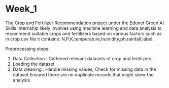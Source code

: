 # Week_1
The Crop and Fertilizer Recommendation project under the Edunet Green AI Skills Internship likely involves using machine learning and data analysis to recommend suitable crops and fertilizers based on various factors such as  in crop.csv file it contains: 
N,P,K,temperature,humidity,ph,rainfall,label .

Preprocessing steps:
1. Data Collection : Gathered relevant datasets of crop and fertilizers .
2. Loading the dataset
3. Data cleaning : Handle missing values; Check for missing data in the dataset.Ensured there are no duplicate records that might skew the analysis.
